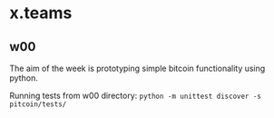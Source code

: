# x.teams

## w00
The aim of the week is prototyping simple bitcoin functionality using python.

Running tests from w00 directory:
`python -m unittest discover -s pitcoin/tests/`
